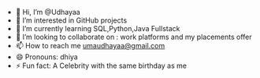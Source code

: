 - 👋 Hi, I’m @Udhayaa
- 👀 I’m interested in GitHub projects
- 🌱 I’m currently learning SQL,Python,Java Fullstack 
- 💞️ I’m looking to collaborate on : work platforms and my placements offer
- 📫 How to reach me umaudhayaa@gmail.com
- 😄 Pronouns: dhiya
- ⚡ Fun fact: A Celebrity with the same birthday as me

<!---
udhyaa/udhyaa is a ✨ special ✨ repository because its `README.md` (this file) appears on your GitHub profile.
You can click the Preview link to take a look at your changes.
--->
